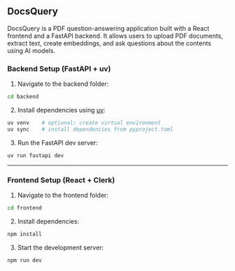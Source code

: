 ## DocsQuery

DocsQuery is a PDF question-answering application built with a React frontend and a FastAPI backend. It allows users to upload PDF documents, extract text, create embeddings, and ask questions about the contents using AI models.

### Backend Setup (FastAPI + uv)

1. Navigate to the backend folder:

```bash
cd backend
```

2. Install dependencies using [uv](https://github.com/astral-sh/uv):

```bash
uv venv    # optional: create virtual environment
uv sync    # install dependencies from pyproject.toml
```

3. Run the FastAPI dev server:

```bash
uv run fastapi dev
```

---

### Frontend Setup (React + Clerk)

1. Navigate to the frontend folder:

```bash
cd frontend
```

2. Install dependencies:

```bash
npm install
```

3. Start the development server:

```bash
npm run dev
```
